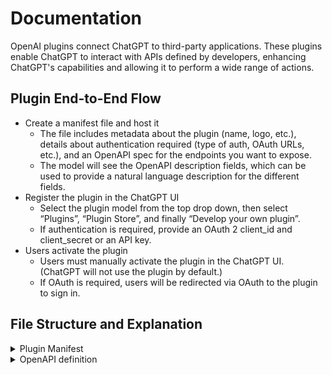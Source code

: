 # Documentation

OpenAI plugins connect ChatGPT to third-party applications. These plugins enable ChatGPT to interact with APIs defined by developers, enhancing ChatGPT's capabilities and allowing it to perform a wide range of actions.

## Plugin End-to-End Flow

- Create a manifest file and host it
  - The file includes metadata about the plugin (name, logo, etc.), details about authentication required (type of auth, OAuth URLs, etc.), and an OpenAPI spec for the endpoints you want to expose.
  - The model will see the OpenAPI description fields, which can be used to provide a natural language description for the different fields.
- Register the plugin in the ChatGPT UI
  - Select the plugin model from the top drop down, then select “Plugins”, “Plugin Store”, and finally “Develop your own plugin”.
  - If authentication is required, provide an OAuth 2 client_id and client_secret or an API key.
- Users activate the plugin
  - Users must manually activate the plugin in the ChatGPT UI. (ChatGPT will not use the plugin by default.)
  - If OAuth is required, users will be redirected via OAuth to the plugin to sign in.

## File Structure and Explanation

<details>
<summary>Plugin Manifest</summary>

### ai-plugin.json

Every plugin requires a ai-plugin.json file, which needs to be hosted on the API’s domain. For example, a company called example.com would make the plugin JSON file accessible via an https://example.com domain since that is where their API is hosted. When the user installs the plugin via the ChatGPT UI, on the backend ChatGPT looks for a file located at /.well-known/ai-plugin.json. The /.well-known folder is required and must exist on your domain in order for ChatGPT to connect with your plugin. If there is no file found, the plugin cannot be installed. For local development, you can use HTTP but if you are pointing to a remote server, HTTPS is required.

</details>
<details>
<summary>OpenAPI definition</summary>

### openapi.yaml

This file is used to build the OpenAPI specification to document the API. The model in ChatGPT does not know anything about the API other than what is defined in the OpenAPI specification and manifest file. This means that if you have an extensive API, you need not expose all functionality to the model and can choose specific endpoints. For example, if you have a social media API, you might want to have the model access content from the site through a GET request but prevent the model from being able to comment on users posts in order to reduce the chance of spam. The OpenAPI specification is the wrapper that sits on top of the API.

We start by defining the specification version, the title, description, and version number. When a query is run in ChatGPT, it will look at the description that is defined in the info section to determine if the plugin is relevant for the user query.

- Keep in mind the following limits in your OpenAPI specification, which are subject to change:
  - 200 characters max for each API endpoint description/summary field in API specification
  - 200 characters max for each API param description field in API specification

Since we are running our server locally, we want to set the server to point to your localhost URL.

</details>
